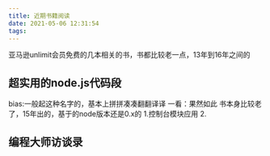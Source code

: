 ```yaml
---
title: 近期书籍阅读
date: 2021-05-06 12:31:54
tags:
---
```

亚马逊unlimit会员免费的几本相关的书，书都比较老一点，13年到16年之间的

## 超实用的node.js代码段
bias:一般起这种名字的，基本上拼拼凑凑翻翻译译
一看：果然如此
书本身比较老了，15年出的，基于的node版本还是0.x的
1.控制台模块应用
2.

## 编程大师访谈录